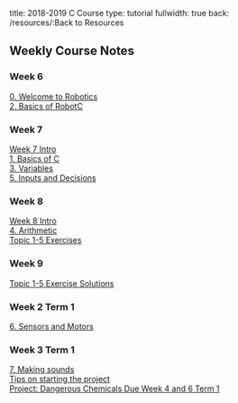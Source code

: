 title: 2018-2019 C Course
type: tutorial
fullwidth: true
back: /resources/:Back to Resources

## Weekly Course Notes

<div class="filecontainer">
<h3>Week 6</h3>
<div class="filebox"><a href="/c-course/welcome-to-robotics">0. Welcome to Robotics</a></div>
<div class="filebox"><a href="/c-course/basics-of-robotc">2. Basics of RobotC</a></div>
</div>

<div class="filecontainer">
<h3>Week 7</h3>
<div class="filebox"><a href="/c-course/wk7">Week 7 Intro</a></div>
<div class="filebox"><a href="/c-course/basics-of-c">1. Basics of C</a></div>
<div class="filebox"><a href="/c-course/variables">3. Variables</a></div>
<div class="filebox"><a href="/c-course/inputs-and-decisions">5. Inputs and Decisions</a></div>
</div>

<div class="filecontainer">
<h3>Week 8</h3>
<div class="filebox"><a href="/c-course/wk8">Week 8 Intro</a></div>
<div class="filebox"><a href="/c-course/arithmetic">4. Arithmetic</a></div>
<div class="filebox"><a href="/c-course/input-output-exercises#exercises">Topic 1-5 Exercises</a></div>
</div>

<div class="filecontainer">
<h3>Week 9</h3>
<div class="filebox"><a href="/c-course/input-output-exercises/solutions">Topic 1-5 Exercise Solutions</a></div>
</div>

<div class="filecontainer">
<h3>Week 2 Term 1</h3>
<div class="filebox"><a href="/c-course/sensors-and-motors">6. Sensors and Motors</a></div>
</div>

<div class="filecontainer current">
<h3>Week 3 Term 1</h3>
<div class="filebox"><a href="/c-course/making-sounds">7. Making sounds</a></div>
<div class="filebox"><a href="/c-course/project-start">Tips on starting the project</a></div>
<div class="filebox"><a href="/c-course/project">Project: Dangerous Chemicals <span>Due Week 4 and 6 Term 1</span></a></div>
</div>